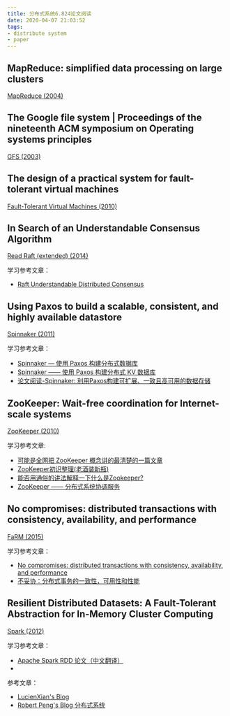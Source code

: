 ```yaml
---
title: 分布式系统6.824论文阅读
date: 2020-04-07 21:03:52
tags:
- distribute system
- paper
---
```


## MapReduce: simplified data processing on large clusters

[MapReduce (2004)](http://nil.csail.mit.edu/6.824/2018/papers/mapreduce.pdf)

## The Google file system | Proceedings of the nineteenth ACM symposium on Operating systems principles

[GFS (2003)](http://nil.csail.mit.edu/6.824/2018/papers/gfs.pdf)

## The design of a practical system for fault-tolerant virtual machines

[Fault-Tolerant Virtual Machines (2010)](http://nil.csail.mit.edu/6.824/2018/papers/vm-ft.pdf)

## In Search of an Understandable Consensus Algorithm

[Read Raft (extended) (2014)](http://nil.csail.mit.edu/6.824/2018/papers/raft-extended.pdf)

学习参考文章：
- [Raft Understandable Distributed Consensus](http://thesecretlivesofdata.com/raft/)

## Using Paxos to build a scalable, consistent, and highly available datastore

[Spinnaker (2011)](http://nil.csail.mit.edu/6.824/2018/papers/spinnaker.pdf)

学习参考文章：
- [Spinnaker — 使用 Paxos 构建分布式数据库](https://zhuanlan.zhihu.com/p/40825849)
- [Spinnaker —— 使用 Paxos 构建分布式 KV 数据库](https://mr-dai.github.io/spinnaker/)
- [论文阅读-Spinnaker: 利用Paxos构建可扩展、一致且高可用的数据存储](https://keys961.github.io/2019/03/29/%E8%AE%BA%E6%96%87%E9%98%85%E8%AF%BB-Spinnaker/)


## ZooKeeper: Wait-free coordination for Internet-scale systems

[ZooKeeper (2010)](https://pdos.csail.mit.edu/6.824/papers/zookeeper.pdf)

学习参考文章:
- [可能是全网把 ZooKeeper 概念讲的最清楚的一篇文章](https://zhuanlan.zhihu.com/p/44731983)
- [ZooKeeper初识整理(老酒装新瓶)](https://lxkaka.wang/2017/12/21/zookeeper/)
- [能否用通俗的讲法解释一下什么是Zookeeper?](https://www.zhihu.com/question/65852003/answer/656091418)
- [ZooKeeper —— 分布式系统协调服务](https://mr-dai.github.io/zookeeper/)

## No compromises: distributed transactions with consistency, availability, and performance

[FaRM (2015)](http://nil.csail.mit.edu/6.824/2018/papers/farm-2015.pdf)

学习参考文章：
- [No compromises: distributed transactions with consistency, availability, and performance](http://www.lucienxian.top/2019/10/10/No-compromises-distributed-transactions-with-consistency-availability-and-performance%E2%80%94%E2%80%94MIT6-824/)
- [不妥协：分布式事务的一致性，可用性和性能](https://cloud.tencent.com/developer/article/1193892)

## Resilient Distributed Datasets: A Fault-Tolerant Abstraction for In-Memory Cluster Computing

[Spark (2012)](http://nil.csail.mit.edu/6.824/2018/papers/zaharia-spark.pdf)

学习参考文章：
- [Apache Spark RDD 论文（中文翻译）](https://blog.csdn.net/u012185296/article/details/89076617)
- 


参考文章：
- [LucienXian's Blog](http://www.lucienxian.top/tags/%E5%88%86%E5%B8%83%E5%BC%8F/)
- [Robert Peng's Blog 分布式系统](https://mr-dai.github.io/categories/%E5%88%86%E5%B8%83%E5%BC%8F%E7%B3%BB%E7%BB%9F/)
